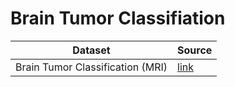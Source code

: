 # Brain Tumor Classifiation

| Dataset | Source |
|---------|-----|
| Brain Tumor Classification (MRI) | [link](https://www.kaggle.com/datasets/sartajbhuvaji/brain-tumor-classification-mri) |
